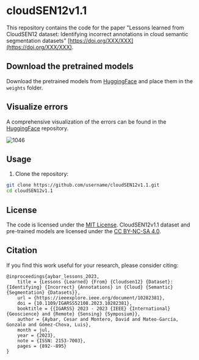 # cloudSEN12v1.1

This repository contains the code for the paper "Lessons learned from CloudSEN12 dataset: Identifying incorrect annotations in cloud semantic segmentation datasets" [https://doi.org/XXX/XXX](https://doi.org/XXX/XXX).

## Download the pretrained models

Download the pretrained models from [HuggingFace](https://huggingface.co/csaybar/cloudSEN12v1.1) and place them in the `weights` folder.

## Visualize errors

A comprehensive visualization of the errors can be found in the [HuggingFace](https://huggingface.co/csaybar/cloudSEN12v1.1) repository.

![1046](https://github.com/cloudsen12/cloudSEN12v1.1/assets/16768318/162e11a9-041f-4769-99a2-d57422a27f9e)


## Usage

1. Clone the repository:

```bash
git clone https://github.com/username/cloudSEN12v1.1.git
cd cloudSEN12v1.1
```

## License

The code is licensed under the [MIT License](LICENSE). CloudSEN12v1.1 dataset and pre-trained models are licensed under the [CC BY-NC-SA 4.0](https://creativecommons.org/licenses/by-nc-sa/4.0/).

## Citation

If you find this work useful for your research, please consider citing:

```
@inproceedings{aybar_lessons_2023,
	title = {Lessons {Learned} {From} {Cloudsen12} {Dataset}: {Identifying} {Incorrect} {Annotations} in {Cloud} {Semantic} {Segmentation} {Datasets}},
	url = {https://ieeexplore.ieee.org/document/10282381},
	doi = {10.1109/IGARSS52108.2023.10282381},
	booktitle = {{IGARSS} 2023 - 2023 {IEEE} {International} {Geoscience} and {Remote} {Sensing} {Symposium}},
	author = {Aybar, Cesar and Montero, David and Mateo-García, Gonzalo and Gómez-Chova, Luis},
	month = jul,
	year = {2023},
	note = {ISSN: 2153-7003},
	pages = {892--895}
}
```
